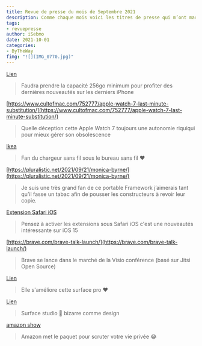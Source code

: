 ```yaml
---
title: Revue de presse du mois de Septembre 2021
description: Comme chaque mois voici les titres de presse qui m’ont marqué. 
tags: 
- revuepresse
author: iSebmo
date: 2021-10-01
categories: 
- ByTheWay
fimg: "![](IMG_0770.jpg)"
---
```


[Lien](https://www.cultofmac.com/752774/iphone-13-pro-prores-warning/)

> Faudra prendre la capacité 256go minimum pour profiter des dernières nouveautés sur les derniers iPhone 

[https://www.cultofmac.com/752777/apple-watch-7-last-minute-substitution/](https://www.cultofmac.com/752777/apple-watch-7-last-minute-substitution/)

> Quelle déception cette Apple Watch 7 toujours une autonomie riquiqui pour mieux gérer son obsolescence

[Ikea](https://www.theverge.com/2021/9/19/22677980/ikea-sjomarke-wireless-qi-charging-existing-furniture)

> Fan du chargeur sans fil sous le bureau sans fil ❤️

[https://pluralistic.net/2021/09/21/monica-byrne/](https://pluralistic.net/2021/09/21/monica-byrne/)

> Je suis une très grand fan de ce portable Framework j’aimerais tant qu’il fasse un tabac afin de pousser les constructeurs à revoir leur copie. 

[Extension Safari iOS](https://lifehacker.com/how-to-install-and-enable-safari-extensions-on-iphone-o-1847713855)

> Pensez à activer les extensions sous Safari iOS c'est une nouveautés intéressante sur iOS 15

[https://brave.com/brave-talk-launch/](https://brave.com/brave-talk-launch/)

> Brave se lance dans le marché de la Visio conférence (basé sur Jitsi Open Source)

[Lien](https://www.theverge.com/22686705/microsoft-surface-pro-8-keyboard-screen-photos-video-hands-on)

> Elle s'améliore cette surface pro ❤️

[Lien](https://www.theverge.com/22686706/microsoft-surface-studio-laptop-design-specs-photos-hands-on)

> Surface studio 🤮 bizarre comme design 

[amazon show](https://www.theverge.com/2021/9/28/22692147/amazon-devices-event-echo-ring-biggest-announcements)

> Amazon met le paquet pour scruter votre vie privée 😂